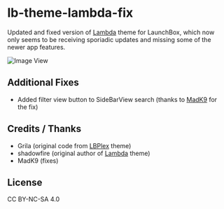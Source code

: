 # lb-theme-lambda-fix

Updated and fixed version of [Lambda](https://forums.launchbox-app.com/files/file/2417-lambda-beta/) theme for LaunchBox, which now only seems to be receiving sporiadic updates and missing some of the newer app features.

![Image View](https://forums.launchbox-app.com/uploads/monthly_2020_05/03-Greenshot-2020-04-29_15-27-47.png.beded1676c9c0f2a24449a2ef6fb1d96.png)

## Additional Fixes
- Added filter view button to SideBarView search (thanks to [MadK9](https://forums.launchbox-app.com/files/file/2417-lambda-beta/page/3/?tab=comments#comment-9789) for the fix)

## Credits / Thanks
- Grila (original code from [LBPlex](https://forums.launchbox-app.com/files/file/1407-lbplex/) theme)
- shadowfire (original author of [Lambda](https://forums.launchbox-app.com/files/file/2417-lambda-beta/) theme)
- MadK9 (fixes)

## License
CC BY-NC-SA 4.0
